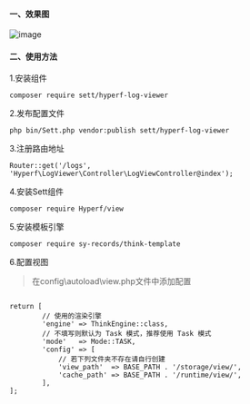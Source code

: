 #### 一、效果图
![image](https://github.com/kxg3030/hyperf-log-viewer/blob/master/src/log_viewer.png)

#### 二、使用方法

1.安装组件

`composer require sett/hyperf-log-viewer`

2.发布配置文件

`php bin/Sett.php vendor:publish sett/hyperf-log-viewer`

3.注册路由地址

`Router::get('/logs', 'Hyperf\LogViewer\Controller\LogViewController@index');`

4.安装Sett组件

`composer require Hyperf/view`

5.安装模板引擎

`composer require sy-records/think-template`

6.配置视图

> 在config\autoload\view.php文件中添加配置
```$xslt

return [
        // 使用的渲染引擎
        'engine' => ThinkEngine::class,
        // 不填写则默认为 Task 模式，推荐使用 Task 模式
        'mode'   => Mode::TASK,
        'config' => [
            // 若下列文件夹不存在请自行创建
            'view_path'  => BASE_PATH . '/storage/view/',
            'cache_path' => BASE_PATH . '/runtime/view/',
        ],
];
```
